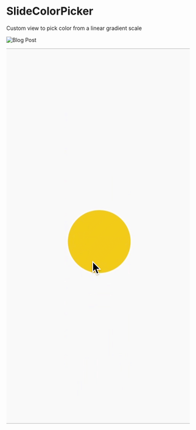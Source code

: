 # SlideColorPicker

Custom view to pick color from a linear gradient scale  


![Blog Post](https://shkcodes.github.io/building-slide-color-picker)


![Demo](demo/demo.gif)
